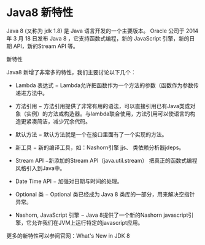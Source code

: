 # Java8 新特性

Java 8 (又称为 jdk 1.8) 是 Java 语言开发的一个主要版本。 Oracle 公司于 2014 年 3 月 18 日发布 Java 8 ，它支持函数式编程，新的 JavaScript 引擎，新的日期 API，新的Stream API 等。

新特性

Java8 新增了非常多的特性，我们主要讨论以下几个：

- Lambda 表达式 − Lambda允许把函数作为一个方法的参数（函数作为参数传递进方法中。

- 方法引用 − 方法引用提供了非常有用的语法，可以直接引用已有Java类或对象（实例）的方法或构造器。与lambda联合使用，方法引用可以使语言的构造更紧凑简洁，减少冗余代码。

- 默认方法 − 默认方法就是一个在接口里面有了一个实现的方法。

- 新工具 − 新的编译工具，如：Nashorn引擎 jjs、 类依赖分析器jdeps。

- Stream API −新添加的Stream API（java.util.stream） 把真正的函数式编程风格引入到Java中。

- Date Time API − 加强对日期与时间的处理。

- Optional 类 − Optional 类已经成为 Java 8 类库的一部分，用来解决空指针异常。

- Nashorn, JavaScript 引擎 − Java 8提供了一个新的Nashorn javascript引擎，它允许我们在JVM上运行特定的javascript应用。

更多的新特性可以参阅官网：What's New in JDK 8